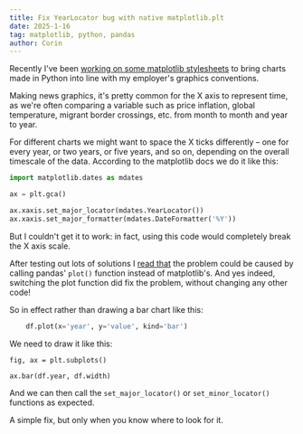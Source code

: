 ```yaml
---
title: Fix YearLocator bug with native matplotlib.plt
date: 2025-1-16
tag: matplotlib, python, pandas
author: Corin
---
```


Recently I've been [working on some matplotlib stylesheets](/posts/matplotlib-styling) to bring charts made in Python into line with my employer's graphics conventions. 

Making news graphics, it's pretty common for the X axis to represent time, as we're often comparing a variable such as price inflation, global temperature, migrant border crossings, etc. from month to month and year to year.

For different charts we might want to space the X ticks differently – one for every year, or two years, or five years, and so on, depending on the overall timescale of the data. According to the matplotlib docs we do it like this:

```python
import matplotlib.dates as mdates

ax = plt.gca()

ax.xaxis.set_major_locator(mdates.YearLocator())
ax.xaxis.set_major_formatter(mdates.DateFormatter('%Y'))
```

But I couldn't get it to work: in fact, using this code would completely break the X axis scale.

After testing out lots of solutions I [read that](https://stackoverflow.com/questions/69101233/using-dateformatter-resets-starting-date-to-1970) the problem could be caused by calling pandas' `plot()` function instead of matplotlib's. And yes indeed, switching the plot function did fix the problem, without changing any other code!

So in effect rather than drawing a bar chart like this:

```python
    df.plot(x='year', y='value', kind='bar')
```
We need to draw it like this:
```
fig, ax = plt.subplots()

ax.bar(df.year, df.width)
```
And we can then call the `set_major_locator()` or `set_minor_locator()` functions as expected.

A simple fix, but only when you know where to look for it.